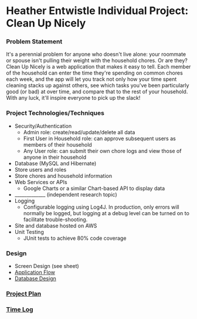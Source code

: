 # Heather Entwistle Individual Project: Clean Up Nicely 

### Problem Statement

It's a perennial problem for anyone who doesn't live alone: your roommate or spouse isn't pulling their weight with the household chores. Or are they? Clean Up Nicely is a web application that makes it easy to tell. Each member of the household can enter the time they're spending on common chores each week, and the app will let you track not only how your time spent cleaning stacks up against others, see which tasks you've been particularly good (or bad) at over time, and compare that to the rest of your household. With any luck, it'll inspire everyone to pick up the slack!


### Project Technologies/Techniques 

* Security/Authentication
   * Admin role: create/read/update/delete all data
   * First User in Household role: can approve subsequent users as members of their household
   * Any User role: can submit their own chore logs and view those of anyone in their household
 * Database (MySQL and Hibernate)
  * Store users and roles
  * Store chores and household information
* Web Services or APIs
  * Google Charts or a similar Chart-based API to display data
* _____________ (independent research topic)
* Logging
  * Configurable logging using Log4J. In production, only errors will normally be logged, but logging at a debug level can be turned on to facilitate trouble-shooting. 
* Site and database hosted on AWS
* Unit Testing
  * JUnit tests to achieve 80% code coverage 

### Design

* Screen Design (see sheet)
* [Application Flow](applicationFlow.md)
* [Database Design](databaseDiagram.md)

### [Project Plan](ProjectPlan.md)

### [Time Log](TimeLog.md) 
